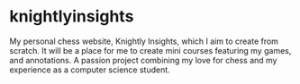 # knightlyinsights
My personal chess website, Knightly Insights, which I aim to create from scratch. It will be a place for me to create mini courses featuring my games, and annotations. A passion project combining my love for chess and my experience as a computer science student.
